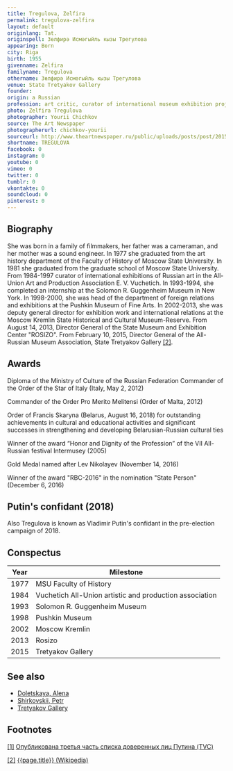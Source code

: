 ```yaml
---
title: Tregulova, Zelfira
permalink: tregulova-zelfira
layout: default
originlang: Tat.
originspell: Зөлфирә Исмәгыйль кызы Трегулова
appearing: Born
city: Riga
birth: 1955
givenname: Zelfira
familyname: Tregulova
othername: Зөлфирә Исмәгыйль кызы Трегулова
venue: State Tretyakov Gallery
founder:
origin: a Russian
profession: art critic, curator of international museum exhibition projects, Ph.D. in History of Arts, Director of the State Tretyakov Gallery (2015)
photo: Zelfira Tregulova
photographer: Yourii Chichkov
source: The Art Newspaper
photographerurl: chichkov-yourii
sourceurl: http://www.theartnewspaper.ru/public/uploads/posts/post/2015-12/15594293-dda1-476b-8873-e9100b676ca5.jpg
shortname: TREGULOVA
facebook: 0
instagram: 0
youtube: 0
vimeo: 0
twitter: 0
tumblr: 0
vkontakte: 0
soundcloud: 0
pinterest: 0
---
```


## Biography

She was born in a family of filmmakers, her father was a cameraman, and her mother was a sound engineer. In 1977 she graduated from the art history department of the Faculty of History of Moscow State University. In 1981 she graduated from the graduate school of Moscow State University. From 1984-1997 curator of international exhibitions of Russian art in the All-Union Art and Production Association E. V. Vuchetich. In 1993-1994, she completed an internship at the Solomon R. Guggenheim Museum in New York. In 1998-2000, she was head of the department of foreign relations and exhibitions at the Pushkin Museum of Fine Arts. In 2002-2013, she was deputy general director for exhibition work and international relations at the Moscow Kremlin State Historical and Cultural Museum-Reserve. From August 14, 2013, Director General of the State Museum and Exhibition Center "ROSIZO". From February 10, 2015, Director General of the All-Russian Museum Association, State Tretyakov Gallery <span id="a2">[\[2\]](#f2)</span>.

## Awards

Diploma of the Ministry of Culture of the Russian Federation
Commander of the Order of the Star of Italy (Italy, May 2, 2012)

Commander of the Order Pro Merito Melitensi (Order of Malta, 2012)

Order of Francis Skaryna (Belarus, August 16, 2018) for outstanding achievements in cultural and educational activities and significant successes in strengthening and developing Belarusian-Russian cultural ties

Winner of the award “Honor and Dignity of the Profession” of the VII All-Russian festival Intermusey (2005)

Gold Medal named after Lev Nikolayev (November 14, 2016)

Winner of the award "RBC-2016" in the nomination "State Person" (December 6, 2016)

## Putin's confidant (2018)

Also Tregulova is known as Vladimir Putin's confidant in the pre-election campaign of 2018.

## Conspectus

|Year|Milestone|
|-|-|
|1977|MSU Faculty of History|
|1984|Vuchetich All-Union artistic and production association|
|1993|Solomon R. Guggenheim Museum|
|1998|Pushkin Museum|
|2002|Moscow Kremlin|
|2013|Rosizo|
|2015|Tretyakov Gallery|

## See also

+ [Doletskaya, Alena](doletskaya-alena)
+ [Shirkovskii, Petr](shirkovskii-petr)
+ [Tretyakov Gallery](tretyakov-gallery)

## Footnotes

[[1]](#a1) <span id="f1"></span> [Опубликована третья часть списка доверенных лиц Путина (TVC)](https://www.tvc.ru/news/show/id/131796)

[[2]](#a2) <span id="f2"></span> [{{page.title}} (Wikipedia)](https://ru.wikipedia.org/wiki/Трегулова,_Зельфира_Исмаиловна)
